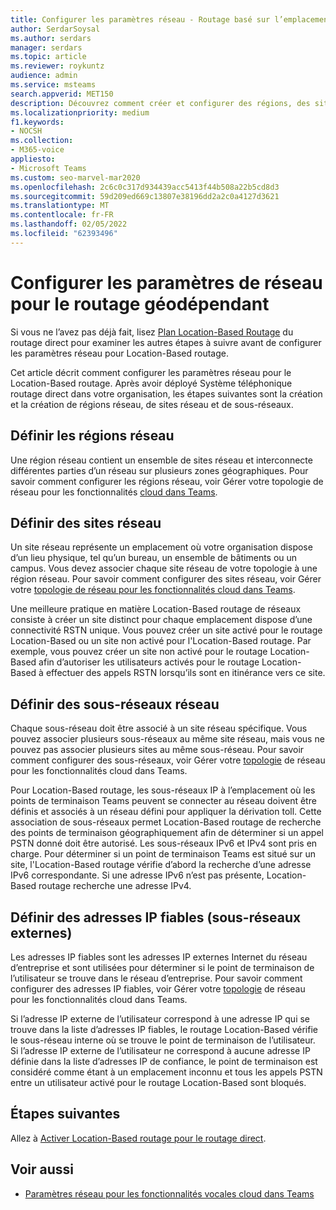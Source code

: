 ```yaml
---
title: Configurer les paramètres réseau - Routage basé sur l’emplacement
author: SerdarSoysal
ms.author: serdars
manager: serdars
ms.topic: article
ms.reviewer: roykuntz
audience: admin
ms.service: msteams
search.appverid: MET150
description: Découvrez comment créer et configurer des régions, des sites et des sous-réseaux réseau pour Location-Based routage direct.
ms.localizationpriority: medium
f1.keywords:
- NOCSH
ms.collection:
- M365-voice
appliesto:
- Microsoft Teams
ms.custom: seo-marvel-mar2020
ms.openlocfilehash: 2c6c0c317d934439acc5413f44b508a22b5cd8d3
ms.sourcegitcommit: 59d209ed669c13807e38196dd2a2c0a4127d3621
ms.translationtype: MT
ms.contentlocale: fr-FR
ms.lasthandoff: 02/05/2022
ms.locfileid: "62393496"
---
```

# <a name="configure-network-settings-for-location-based-routing"></a>Configurer les paramètres de réseau pour le routage géodépendant

Si vous ne l’avez pas déjà fait, lisez [Plan Location-Based Routage](location-based-routing-plan.md) du routage direct pour examiner les autres étapes à suivre avant de configurer les paramètres réseau pour Location-Based routage.

Cet article décrit comment configurer les paramètres réseau pour le Location-Based routage. Après avoir déployé Système téléphonique routage direct dans votre organisation, les étapes suivantes sont la création et la création de régions réseau, de sites réseau et de sous-réseaux.

## <a name="define-network-regions"></a>Définir les régions réseau

Une région réseau contient un ensemble de sites réseau et interconnecte différentes parties d’un réseau sur plusieurs zones géographiques. Pour savoir comment configurer les régions réseau, voir Gérer votre topologie de réseau pour les fonctionnalités [cloud dans Teams](manage-your-network-topology.md).

## <a name="define-network-sites"></a>Définir des sites réseau

Un site réseau représente un emplacement où votre organisation dispose d’un lieu physique, tel qu’un bureau, un ensemble de bâtiments ou un campus. Vous devez associer chaque site réseau de votre topologie à une région réseau. Pour savoir comment configurer des sites réseau, voir Gérer votre [topologie de réseau pour les fonctionnalités cloud dans Teams](manage-your-network-topology.md).

Une meilleure pratique en matière Location-Based routage de réseaux consiste à créer un site distinct pour chaque emplacement  dispose d’une connectivité RSTN unique. Vous pouvez créer un site activé pour le routage Location-Based ou un site non activé pour l'Location-Based routage. Par exemple, vous pouvez créer un site non activé pour le routage Location-Based afin d’autoriser les utilisateurs activés pour le routage Location-Based à effectuer des appels RSTN lorsqu’ils sont en itinérance vers ce site.

## <a name="define-network-subnets"></a>Définir des sous-réseaux réseau

Chaque sous-réseau doit être associé à un site réseau spécifique. Vous pouvez associer plusieurs sous-réseaux au même site réseau, mais vous ne pouvez pas associer plusieurs sites au même sous-réseau. Pour savoir comment configurer des sous-réseaux, voir Gérer votre [topologie](manage-your-network-topology.md) de réseau pour les fonctionnalités cloud dans Teams.

Pour Location-Based routage, les sous-réseaux IP à l’emplacement où les points de terminaison Teams peuvent se connecter au réseau doivent être définis et associés à un réseau défini pour appliquer la dérivation toll. Cette association de sous-réseaux permet Location-Based routage de recherche des points de terminaison géographiquement afin de déterminer si un appel PSTN donné doit être autorisé. Les sous-réseaux IPv6 et IPv4 sont pris en charge. Pour déterminer si un point de terminaison Teams est situé sur un site, l'Location-Based routage vérifie d’abord la recherche d’une adresse IPv6 correspondante. Si une adresse IPv6 n’est pas présente, Location-Based routage recherche une adresse IPv4.

## <a name="define-trusted-ip-addresses-external-subnets"></a>Définir des adresses IP fiables (sous-réseaux externes)

Les adresses IP fiables sont les adresses IP externes Internet du réseau d’entreprise et sont utilisées pour déterminer si le point de terminaison de l’utilisateur se trouve dans le réseau d’entreprise. Pour savoir comment configurer des adresses IP fiables, voir Gérer votre [topologie](manage-your-network-topology.md) de réseau pour les fonctionnalités cloud dans Teams.

Si l’adresse IP externe de l’utilisateur correspond à une adresse IP qui se trouve dans la liste d’adresses IP fiables, le routage Location-Based vérifie le sous-réseau interne où se trouve le point de terminaison de l’utilisateur. Si l’adresse IP externe de l’utilisateur ne correspond à aucune adresse IP définie dans la liste d’adresses IP de confiance, le point de terminaison est considéré comme étant à un emplacement inconnu et tous les appels PSTN entre un utilisateur activé pour le routage Location-Based sont bloqués.

## <a name="next-steps"></a>Étapes suivantes

Allez à [Activer Location-Based routage pour le routage direct](location-based-routing-enable.md).

## <a name="related-topics"></a>Voir aussi

- [Paramètres réseau pour les fonctionnalités vocales cloud dans Teams](cloud-voice-network-settings.md)

